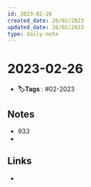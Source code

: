 ```yaml
---
id: 2023-02-26
created_date: 26/02/2023
updated_date: 26/02/2023
type: daily-note
---
```


# 2023-02-26
- **🏷️Tags** : #02-2023  

## Notes
- 933 
- 

## Links
- 